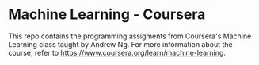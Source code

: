 # Machine Learning - Coursera

This repo contains the programming assigments from Coursera's Machine Learning class taught by Andrew Ng. For more information about the course, refer to https://www.coursera.org/learn/machine-learning.